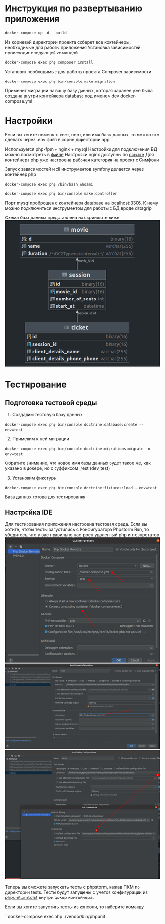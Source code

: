 # Инструкция по развертыванию приложения

``docker-compose up -d --build``

Из корневой директории проекта соберет все контейнеры, необходимые для работы приложения Установка зависимостей
происходит следующей командой

`` docker-compose exec php composer install ``

Установит необходимые для работы проекта Composer зависимости

``docker-compose exec php bin/console make:migration``

Применит миграции на вашу базу данных, которая заранее уже была создана внутри контейнера database под именем dev
docker-compose.yml

# Настройки

Если вы хотите поменять хост, порт, или имя базы данных, то можно это сделать через .env файл в корне директории app

Используется php-fpm + nginx + mysql Настройки для подключения БД можно посмотреть в [файле](docker-compose.yml)
Настройки nginx доступны по [ссылке](docker/nginx/default.conf)
Для контейнера php уже настроена рабочая категория на проект с Симфони

Запуск зависимостей и cli инструментов symfony делается через контейнер php

`` docker-compose exec php /bin/bash whoami ``

`` docker-compose exec php bin/console make:controller ``

Порт mysql проброшен с контейнера database на localhost:3306. К нему можно подключиться инструментом для работы с БД
вроде datagrip

Схема база данных представлена на скриншоте ниже
![img.png](images/schema.png)

# Тестирование

## Подготовка тестовой среды

1. Создадим тестовую базу данных

``docker-compose exec php bin/console doctrine:database:create --env=test``

2. Применим к ней миграции

``docker-compose exec php bin/console doctrine:migrations:migrate -n --env=test``

Обратите внимание, что новое имя базы данных будет такое же, как указано в докере, но с суффиксом _test (dev_test)

3. Установим фикстуры

``docker-compose exec php bin/console doctrine:fixtures:load --env=test``

База данных готова для тестирования

## Настройка IDE

Для тестирования приложения настроена тестовая среда. Если вы хотите, чтобы тесты запустились с Конфигуратора Phpstorm
Run, то убедитесь, что у вас правильно настроен удаленный php интерпретатор
![img.png](images/setting1.png)
![img.png](images/setting2.png)
![img.png](images/setting3.png)

Теперь вы сможете запускать тесты с phpstorm, нажав ПКМ по директории tests. Тесты будут запущены с учетов конфигурации
из [phpunit.xml.dist](phpunit.xml.dist) внутри докер контейнера.

Если вы хотите запустить тесты из консоли, то наберите команду

``docker-compose exec php ./vendor/bin/phpunit`
